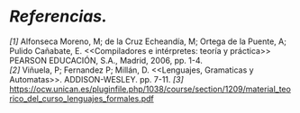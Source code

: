 # _Referencias._

_[1]_ Alfonseca Moreno, M; de la Cruz Echeandía, M; Ortega de la Puente, A;
Pulido Cañabate, E. <<Compiladores e intérpretes: teoría y práctica>>
PEARSON EDUCACIÓN, S.A., Madrid, 2006, pp. 1-4.   
_[2]_ Viñuela, P; Fernandez P; Millán, D. <<Lenguajes, Gramaticas
y Automatas>>. ADDISON-WESLEY. pp. 7-11.
_[3]_  https://ocw.unican.es/pluginfile.php/1038/course/section/1209/material_teorico_del_curso_lenguajes_formales.pdf
